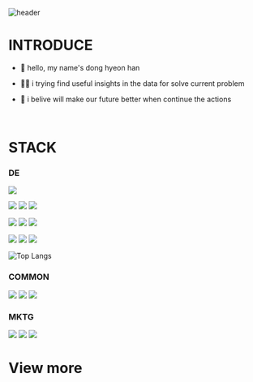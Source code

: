![header](https://capsule-render.vercel.app/api?type=Waving&color=01cdff&height=200&text=DH's%20Github-nl-&desc=Data%20Engineering%20|%20Growth%20Marketing%&fontColor=ffff)

# INTRODUCE
- 👋 hello, my name's dong hyeon han

- 👨‍💻 i trying find useful insights in the data for solve current problem

- 🎯 i belive will make our future better when continue the actions

<br>

# STACK
### DE
<img src="https://img.shields.io/badge/LINUX-333333?style=flat&logo=Linux&logoColor=FCC624">

<img src="https://img.shields.io/badge/PYTHON-333333?style=flat&logo=Python&logoColor=3776AB"> <img src="https://img.shields.io/badge/NUMPY-333333?style=flat&logo=Numpy&logoColor=013243"> <img src="https://img.shields.io/badge/PANDAS-333333?style=flat&logo=pandas&logoColor=150458"> 

<img src="https://img.shields.io/badge/HTML5-333333?style=flat&logo=HTML5&logoColor=E34F26"> <img src="https://img.shields.io/badge/CSS3-333333?style=flat&logo=css3&logoColor=1572B6"> <img src="https://img.shields.io/badge/JS-333333?style=flat&logo=JavaScript&logoColor=F7DF1E">

<img src="https://img.shields.io/badge/GIT-333333?style=flat&logo=Git&logoColor=F05032"> <img src="https://img.shields.io/badge/VSC-333333?style=flat&logo=VisualStudioCode&logoColor=007ACC"> <img src="https://img.shields.io/badge/JUPYTER-333333?style=flat&logo=Jupyter&logoColor=F37626">



![Top Langs](https://github-readme-stats.vercel.app/api/top-langs/?username=1dh21996&theme=blue)


### COMMON
<img src="https://img.shields.io/badge/NOTION-333333?style=flat&logo=Notion&logoColor=000000"> <img src="https://img.shields.io/badge/FIGMA-333333?style=flat&logo=Figma&logoColor=F24E1E"> <img src="https://img.shields.io/badge/OBSIDIAN-333333?style=flat&logo=Obsidian&logoColor=7C3AED">


### MKTG
<img src="https://img.shields.io/badge/PPT-333333?style=flat&logo=MicrosoftPowerPoint&logoColor=B7472A"> <img src="https://img.shields.io/badge/EXCEL-333333?style=flat&logo=MicrosoftExcel&logoColor=217346">
<img src="https://img.shields.io/badge/TABLEAU-333333?style=flat&logo=Tableau&logoColor=E97627"> 


# View more

 
